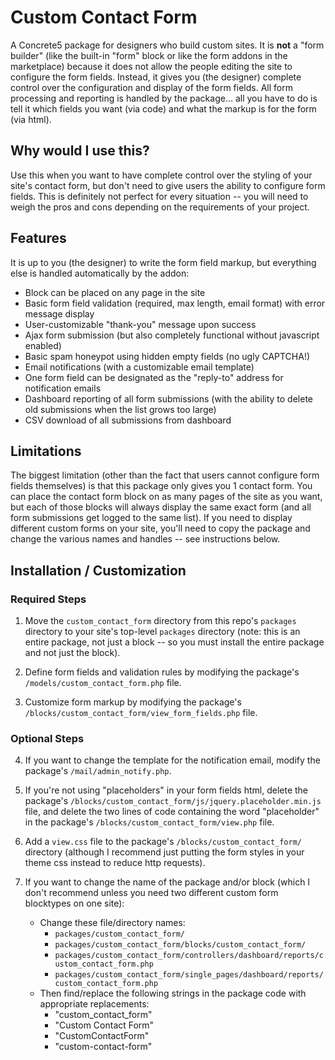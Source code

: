# Custom Contact Form

A Concrete5 package for designers who build custom sites. It is **not** a "form builder" (like the built-in "form" block or like the form addons in the marketplace) because it does not allow the people editing the site to configure the form fields. Instead, it gives you (the designer) complete control over the configuration and display of the form fields. All form processing and reporting is handled by the package... all you have to do is tell it which fields you want (via code) and what the markup is for the form (via html).

## Why would I use this?
Use this when you want to have complete control over the styling of your site's contact form, but don't need to give users the ability to configure form fields. This is definitely not perfect for every situation -- you will need to weigh the pros and cons depending on the requirements of your project.

## Features
It is up to you (the designer) to write the form field markup, but everything else is handled automatically by the addon:

* Block can be placed on any page in the site
* Basic form field validation (required, max length, email format) with error message display
* User-customizable "thank-you" message upon success
* Ajax form submission (but also completely functional without javascript enabled)
* Basic spam honeypot using hidden empty fields (no ugly CAPTCHA!)
* Email notifications (with a customizable email template)
* One form field can be designated as the "reply-to" address for notification emails
* Dashboard reporting of all form submissions (with the ability to delete old submissions when the list grows too large)
* CSV download of all submissions from dashboard

## Limitations
The biggest limitation (other than the fact that users cannot configure form fields themselves) is that this package only gives you 1 contact form. You can place the contact form block on as many pages of the site as you want, but each of those blocks will always display the same exact form (and all form submissions get logged to the same list). If you need to display different custom forms on your site, you'll need to copy the package and change the various names and handles -- see instructions below.

## Installation / Customization

### Required Steps
1. Move the `custom_contact_form` directory from this repo's `packages` directory
   to your site's top-level `packages` directory (note: this is an entire package,
   not just a block -- so you must install the entire package and not just the block).

2. Define form fields and validation rules by modifying the package's `/models/custom_contact_form.php` file.

3. Customize form markup by modifying the package's `/blocks/custom_contact_form/view_form_fields.php` file.


### Optional Steps
4. If you want to change the template for the notification email, modify the package's `/mail/admin_notify.php`.

5. If you're not using "placeholders" in your form fields html,
  delete the package's `/blocks/custom_contact_form/js/jquery.placeholder.min.js` file,
  and delete the two lines of code containing the word "placeholder"
  in the package's `/blocks/custom_contact_form/view.php` file.

6. Add a `view.css` file to the package's `/blocks/custom_contact_form/` directory
   (although I recommend just putting the form styles in your theme css instead to reduce http requests).

7. If you want to change the name of the package and/or block
   (which I don't recommend unless you need two different custom form blocktypes on one site):
   * Change these file/directory names:
      * `packages/custom_contact_form/`
      * `packages/custom_contact_form/blocks/custom_contact_form/`
      * `packages/custom_contact_form/controllers/dashboard/reports/custom_contact_form.php`
      * `packages/custom_contact_form/single_pages/dashboard/reports/custom_contact_form.php`
   * Then find/replace the following strings in the package code with appropriate replacements:
      * "custom_contact_form"
      * "Custom Contact Form"
      * "CustomContactForm"
      * "custom-contact-form"
